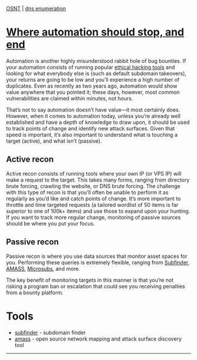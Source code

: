 [OSNT](osint.md) | [dns enumeration](dnsenumeration.md)

# [Where automation should stop, and end][1]

Automation is another highly misunderstood rabbit hole of bug bounties. If your automation consists of running popular [ethical hacking tools](https://securitytrails.com/blog/best-ethical-hacking-tools) and looking for what everybody else is (such as default subdomain takeovers), your returns are going to be low and you’ll experience a high number of duplicates. Even as recently as two years ago, automation would show value anywhere that you pointed it; these days, however, most common vulnerabilities are claimed within minutes, not hours.

That’s not to say automation doesn’t have value—it most certainly does. However, when it comes to automation today, unless you’re already well established and have a depth of knowledge to draw upon, it should be used to track points of change and identify new attack surfaces. Given that speed is important, it’s also important to understand what is touching a target (active), and what isn’t (passive).

## Active recon

Active recon consists of running tools where your own IP (or VPS IP) will make a request to the target. This takes many forms, ranging from directory brute forcing, crawling the website, or DNS brute forcing. The challenge with this type of recon is that you’ll often be unable to perform it as regularly as you’d like and catch points of change. It’s more important to throttle and time targeted requests (a tailored wordlist of 50 items is far superior to one of 100k+ items) and use those to expand upon your hunting. If you want to track more regular change, monitoring of passive sources should be where you put your focus.

## Passive recon

Passive recon is where you use data sources that monitor asset spaces for you. Performing these queries is extremely flexible, ranging from [Subfinder](https://github.com/projectdiscovery/subfinder), [AMASS](https://securitytrails.com/blog/owasp-amass), [Microsubs](https://github.com/codingo/microsubs), and more.

The key benefit of monitoring targets in this manner is that you’re not risking a program ban or escalation that could see you receiving penalties from a bounty platform.


# Tools

* [subfinder](subfinder.md) - subdomain finder
* [amass](amass.md) - open source network mapping and attack surface discovery tool

---

[1]:https://securitytrails.com/blog/the-most-misunderstood-element-recon (The Most Misunderstood Element: Recon)